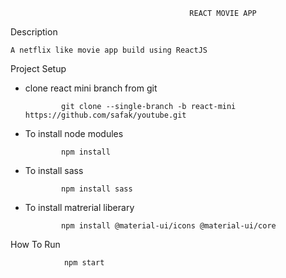
                                            REACT MOVIE APP
 
 
 Description 
    
    A netflix like movie app build using ReactJS
 
 Project Setup
 
  - clone react mini branch from git 
                
                git clone --single-branch -b react-mini https://github.com/safak/youtube.git

       
  - To install node modules 
                
                npm install 



  - To install sass
                
                npm install sass

  - To install matrerial liberary
                
                npm install @material-ui/icons @material-ui/core

How To Run
                
                npm start 
